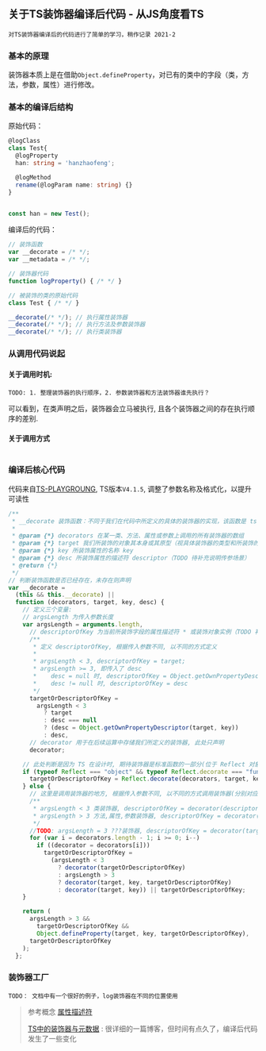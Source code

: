 ## 关于TS装饰器编译后代码 - 从JS角度看TS

`对TS装饰器编译后的代码进行了简单的学习，稍作记录 2021-2`


### 基本的原理
装饰器本质上是在借助`Object.defineProperty`，对已有的类中的字段（类，方法，参数，属性）进行修改。

### 基本的编译后结构
原始代码：
```typescript
@logClass
class Test{
  @logProperty
  han: string = 'hanzhaofeng';

  @logMethod
  rename(@logParam name: string) {}
}


const han = new Test();
```

编译后的代码：
```javascript
// 装饰函数
var __decorate = /* */;
var __metadata = /* */;

// 装饰器代码
function logProperty() { /* */ }

// 被装饰的类的原始代码
class Test { /* */ }

__decorate(/* */); // 执行属性装饰器
__decorate(/* */); // 执行方法及参数装饰器
__decorate(/* */); // 执行类装饰器
```

### 从调用代码说起

#### 关于调用时机:

`TODO: 1. 整理装饰器的执行顺序，2. 参数装饰器和方法装饰器谁先执行？`

可以看到，在类声明之后，装饰器会立马被执行, 且各个装饰器之间的存在执行顺序的差别.

#### 关于调用方式

```javascript

```


### 编译后核心代码
代码来自[TS-PLAYGROUNG](https://www.typescriptlang.org/play/), TS版本`V4.1.5`, 调整了参数名称及格式化，以提升可读性
```js
/**
 * __decorate 装饰函数：不同于我们在代码中所定义的具体的装饰器的实现，该函数是 ts 编译成 js 之后，执行我们所定义的装饰器的函数
 *
 * @param {*} decorators 在某一类、方法、属性或参数上调用的所有装饰器的数组
 * @param {*} target 我们所装饰的对象其本身或其原型（视具体装饰器的类型和所装饰的对象所定,可参考引用文章, TODO 补充简易场景归类）
 * @param {*} key 所装饰属性的名称 key
 * @param {*} desc 所装饰属性的描述符 descriptor（TODO 待补充说明传参场景）
 * @return {*}
 */
// 判断装饰函数是否已经存在，未存在则声明
var __decorate =
  (this && this.__decorate) ||
  function (decorators, target, key, desc) {
    // 定义三个变量:
    // argsLength 为传入参数长度
    var argsLength = arguments.length,
      // descriptorOfKey 为当前所装饰字段的属性描述符 * 或装饰对象实例（TODO 补充）
      /**
       * 定义 descriptorOfKey, 根据传入参数不同, 以不同的方式定义
       *
       * argsLength < 3, descriptorOfKey = target;
       * argsLength >= 3, 即传入了 desc
       *    desc = null 时, descriptorOfKey = Object.getOwnPropertyDescriptor(target, key)；
       *    desc != null 时, descriptorOfKey = desc
       */
      targetOrDescriptorOfKey =
        argsLength < 3
          ? target
          : desc === null
          ? (desc = Object.getOwnPropertyDescriptor(target, key))
          : desc,
      // decorator 用于在后续运算中存储我们所定义的装饰器, 此处只声明
      decorator;

    // 此处判断是因为 TS 在设计时, 期待装饰器是标准函数的一部分(位于 Reflect 对象上), 但目前浏览器还不支持此方法, if 内的代码不会执行
    if (typeof Reflect === "object" && typeof Reflect.decorate === "function") {
      targetOrDescriptorOfKey = Reflect.decorate(decorators, target, key, desc);
    } else {
      // 这里是调用装饰器的地方, 根据传入参数不同, 以不同的方式调用装饰器(分别对应不同的装饰器类型)
      /**
       * argsLength < 3 类装饰器, descriptorOfKey = decorator(descriptorOfKey);
       * argsLength > 3 方法,属性,参数装饰器, descriptorOfKey = decorator(target, key, descriptorOfKey);
       */
      //TODO: argsLength = 3 ???装饰器, descriptorOfKey = decorator(target, key);
      for (var i = decorators.length - 1; i >= 0; i--)
        if ((decorator = decorators[i]))
          targetOrDescriptorOfKey =
            (argsLength < 3
              ? decorator(targetOrDescriptorOfKey)
              : argsLength > 3
              ? decorator(target, key, targetOrDescriptorOfKey)
              : decorator(target, key)) || targetOrDescriptorOfKey;
    }

    return (
      argsLength > 3 &&
        targetOrDescriptorOfKey &&
        Object.defineProperty(target, key, targetOrDescriptorOfKey),
      targetOrDescriptorOfKey
    );
  };
```

### 装饰器工厂

`TODO： 文档中有一个很好的例子，log装饰器在不同的位置使用`

> 参考概念
> [属性描述符](https://developer.mozilla.org/zh-CN/docs/Web/JavaScript/Reference/Global_Objects/Object/defineProperty)
>
> [TS中的装饰器与元数据](http://blog.wolksoftware.com/decorators-reflection-javascript-typescript) : 很详细的一篇博客，但时间有点久了，编译后代码发生了一些变化
